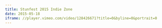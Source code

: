 ```yaml
---
title: Stunfest 2015 Indie Zone
date: 2015-05-18
iframe: //player.vimeo.com/video/128426671?title=0&byline=0&portrait=0
---
```


